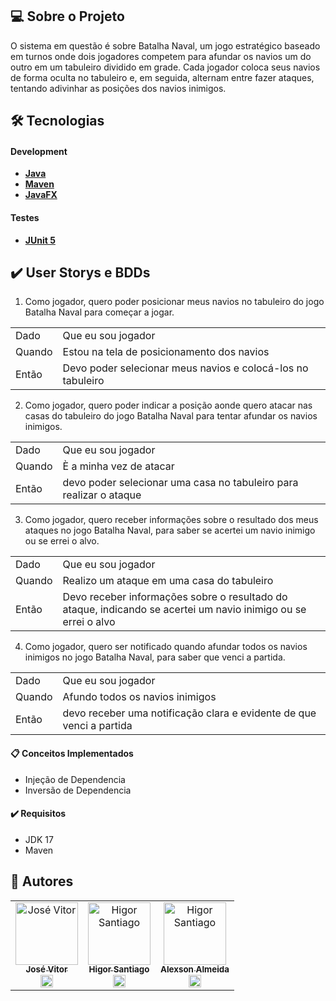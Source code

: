 ## 💻 Sobre o Projeto
O sistema em questão é sobre Batalha Naval, um jogo estratégico baseado em turnos onde dois jogadores competem para afundar os navios um do outro em um tabuleiro dividido em grade. Cada jogador coloca seus navios de forma oculta no tabuleiro e, em seguida, alternam entre fazer ataques, tentando adivinhar as posições dos navios inimigos.

## 🛠 Tecnologias

#### Development
- [**Java**](https://www.java.com/pt-BR/)
- [**Maven**](https://maven.apache.org)
- [**JavaFX**](https://openjfx.io)

#### Testes
- [**JUnit 5**](https://junit.org/junit5/docs/current/user-guide/)

## ✔️ User Storys e BDDs

1.   Como jogador, quero poder posicionar meus navios no tabuleiro do jogo Batalha Naval para começar a jogar.

<table>
     <tr>
          <td> Dado </td>
          <td> Que eu sou jogador </td>
     </tr>
     <tr>
          <td> Quando </td>
          <td> Estou na tela de posicionamento dos navios </td>
     </tr>
      <tr>
          <td> Então </td>
          <td> Devo poder selecionar meus navios e colocá-los no tabuleiro </td>
     </tr>
</table>
          

2.   Como jogador, quero poder indicar a posição aonde quero atacar nas casas do tabuleiro do jogo Batalha Naval para tentar afundar os navios inimigos.

<table>
     <tr>
          <td> Dado </td>
          <td> Que eu sou jogador </td>
     </tr>
     <tr>
          <td> Quando </td>
          <td> È a minha vez de atacar </td>
     </tr>
      <tr>
          <td> Então </td>
          <td>  devo poder selecionar uma casa no tabuleiro para realizar o ataque </td>
     </tr>
</table>


3.   Como jogador, quero receber informações sobre o resultado dos meus ataques no jogo Batalha Naval, para saber se acertei um navio inimigo ou se errei o alvo.

<table>
     <tr>
          <td> Dado </td>
          <td> Que eu sou jogador </td>
     </tr>
     <tr>
          <td> Quando </td>
          <td> Realizo um ataque em uma casa do tabuleiro </td>
     </tr>
      <tr>
          <td> Então </td>
          <td> Devo receber informações sobre o resultado do ataque, indicando se acertei um navio inimigo ou se errei o alvo </td>
     </tr>
</table>


4.   Como jogador, quero ser notificado quando afundar todos os navios inimigos no jogo Batalha Naval, para saber que venci a partida.

<table>
     <tr>
          <td> Dado </td>
          <td> Que eu sou jogador </td>
     </tr>
     <tr>
          <td> Quando </td>
          <td> Afundo todos os navios inimigos </td>
     </tr>
      <tr>
          <td> Então </td>
          <td> devo receber uma notificação clara e evidente de que venci a partida </td>
     </tr>
</table>


#### 📋 Conceitos Implementados
- Injeção de Dependencia
- Inversão de Dependencia

#### ✔️ Requisitos
- JDK 17
- Maven


    
## 📸 Autores
<table>
  <tr>
     <td align="center"><a href="https://github.com/JoseVitorNobre"><img src="https://avatars.githubusercontent.com/u/62249331?v=4" width="100px;" alt="José Vitor"/><br /><sub><b>José Vitor</b></sub></a><br /><a href="https://github.com/JoseVitorNobre" title="BackEnd">
     <img src="https://cdn.jsdelivr.net/gh/devicons/devicon/icons/java/java-original.svg" width="20px"/>
     </a></td>
     <td align="center"><a href="https://github.com/HigorSantiago"><img src="https://avatars.githubusercontent.com/u/93281590?v=4" width="100px;" alt="Higor Santiago"/><br /><sub><b>Higor Santiago</b></sub></a><br /><a href="https://github.com/HigorSantiago" title="Design">
            <img src="https://cdn.jsdelivr.net/gh/devicons/devicon/icons/java/java-original.svg" width="20px"/>
     </a></td>
     <td align="center"><a href="https://github.com/alexsonalmeida"><img src="https://avatars.githubusercontent.com/u/101877352?v=4" width="100px;" alt="Higor Santiago"/><br /><sub><b>Alexson Almeida</b></sub></a><br /><a href="https://github.com/alexsonalmeida" title="FrontEnd">
     <img src="https://cdn.jsdelivr.net/gh/devicons/devicon/icons/java/java-original.svg" width="20px" />
     </a></td>
  </tr>
</table>
